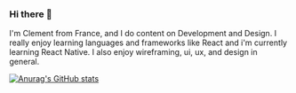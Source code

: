 ### Hi there 👋

I'm Clement from France, and I do content on Development and Design. I really enjoy learning languages and frameworks like React and i'm currently learning React Native. I also enjoy wireframing, ui, ux, and design in general.

[![Anurag's GitHub stats](https://github-readme-stats.vercel.app/api?username=clemgbld)](https://github.com/anuraghazra/github-readme-stats)
